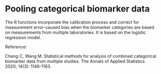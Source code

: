 # Pooling categorical biomarker data

The R functions incorporate the calibration process and correct for measurement error-caused bias when the biomarker categories are based on measurements from multiple laboratories. It is based on the logistic regression model.

Reference:

Cheng C, Wang M. Statistical methods for analysis of combined categorical biomarker data from multiple studies. The Annals of Applied Statistics. 2020; 14(3): 1146-1163.
